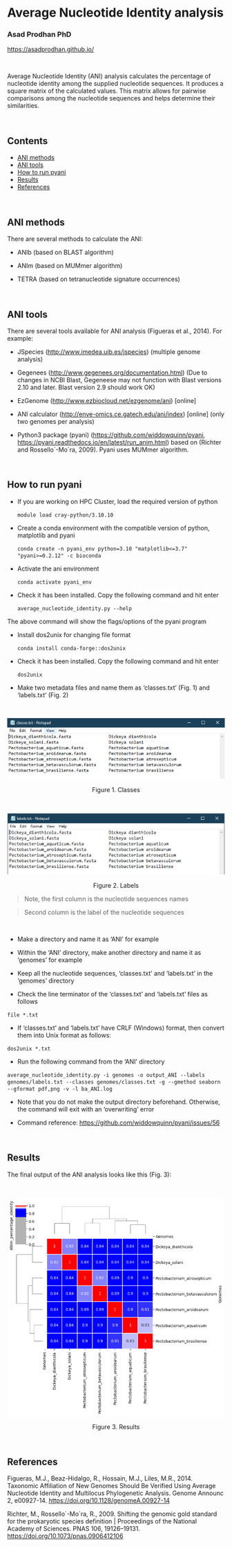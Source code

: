 # Average Nucleotide Identity analysis


### **Asad Prodhan PhD** 

https://asadprodhan.github.io/


<br />


Average Nucleotide Identity (ANI) analysis calculates the percentage of nucleotide identity among the supplied nucleotide sequences. It produces a square matrix of the calculated values. This matrix allows for pairwise comparisons among the nucleotide sequences and helps determine their similarities. 


<br />

## Contents  

- [ANI methods](https://github.com/asadprodhan/Average-Nucleotide-Identity-ANI-analysis/blob/main/README.md#ani-methods)  
- [ANI tools](https://github.com/asadprodhan/Average-Nucleotide-Identity-ANI-analysis/blob/main/README.md#ani-tools)  
- [How to run pyani](https://github.com/asadprodhan/Average-Nucleotide-Identity-ANI-analysis/blob/main/README.md#how-to-run-pyani)  
- [Results](https://github.com/asadprodhan/Average-Nucleotide-Identity-ANI-analysis/blob/main/README.md#results)  
- [References](https://github.com/asadprodhan/Average-Nucleotide-Identity-ANI-analysis/blob/main/README.md#references)  

<a name="headers"/>

<br />


## **ANI methods**


There are several methods to calculate the ANI:


- ANIb (based on BLAST algorithm)

- ANIm (based on MUMmer algorithm)

- TETRA (based on tetranucleotide signature occurrences)

<br />

## **ANI tools**


There are several tools available for ANI analysis (Figueras et al., 2014). For example:


- JSpecies (http://www.imedea.uib.es/jspecies) (multiple genome analysis)


- Gegenees (http://www.gegenees.org/documentation.html) (Due to changes in NCBI Blast, Gegeneese may not function with Blast versions 2.10 and later. Blast version 2.9 should work OK) 


- EzGenome (http://www.ezbiocloud.net/ezgenome/ani) [online] 


- ANI calculator (http://enve-omics.ce.gatech.edu/ani/index) [online] (only two genomes per analysis)


- Python3 package (pyani) (https://github.com/widdowquinn/pyani, https://pyani.readthedocs.io/en/latest/run_anim.html) based on (Richter and Rossello´-Mo´ra, 2009). Pyani uses MUMmer algorithm.

<br />

## **How to run pyani**


- If you are working on HPC Cluster, load the required version of python

  ```
  module load cray-python/3.10.10
  ```

- Create a conda environment with the compatible version of python, matplotlib and pyani

  ```
  conda create -n pyani_env python=3.10 "matplotlib<=3.7" "pyani>=0.2.12" -c bioconda
  ```

- Activate the ani environment
 
  ```
  conda activate pyani_env
  ```

- Check it has been installed. Copy the following command and hit enter

  ```
  average_nucleotide_identity.py --help
  ```

The above command will show the flags/options of the pyani program

- Install dos2unix for changing file format

  ```
  conda install conda-forge::dos2unix
  ```

- Check it has been installed. Copy the following command and hit enter

  ```
  dos2unix
  ```

- Make two metadata files and name them as ‘classes.txt’ (Fig. 1) and ‘labels.txt’ (Fig. 2)


<br />
<p align="center">
  <img 
    src="https://github.com/asadprodhan/Average-Nucleotide-Identity-ANI-analysis/blob/main/classes.PNG"
  >
</p>
<p align = "center">
Figure 1. Classes
</p>


<br />
<p align="center">
  <img 
    src="https://github.com/asadprodhan/Average-Nucleotide-Identity-ANI-analysis/blob/main/labels.PNG"
  >
</p>
<p align = "center">
Figure 2. Labels
</p>



> Note, the first column is the nucleotide sequences names

> Second column is the label of the nucleotide sequences
 
 <br />
 

- Make a directory and name it as ‘ANI’ for example


- Within the ‘ANI’ directory, make another directory and name it as ‘genomes’ for example


- Keep all the nucleotide sequences, ‘classes.txt’ and ‘labels.txt’ in the ‘genomes’ directory


- Check the line terminator of the ‘classes.txt’ and ‘labels.txt’ files as follows 


```
file *.txt
```


- If ‘classes.txt’ and ‘labels.txt’ have CRLF (Windows) format, then convert them into Unix format as follows:



```
dos2unix *.txt
```


- Run the following command from the ‘ANI’ directory



```
average_nucleotide_identity.py -i genomes -o output_ANI --labels genomes/labels.txt --classes genomes/classes.txt -g --gmethod seaborn --gformat pdf,png -v -l ba_ANI.log
```


- Note that you do not make the output directory beforehand. Otherwise, the command will exit with an ‘overwriting’ error



- Command reference: https://github.com/widdowquinn/pyani/issues/56

<br />

## **Results**


The final output of the ANI analysis looks like this (Fig. 3):


<br />
<p align="center">
  <img 
    src="https://github.com/asadprodhan/Average-Nucleotide-Identity-ANI-analysis/blob/main/ANIm_percentage_identity.png"
  >
</p>
<p align = "center">
Figure 3. Results
</p>


<br />

## **References**


Figueras, M.J., Beaz-Hidalgo, R., Hossain, M.J., Liles, M.R., 2014. Taxonomic Affiliation of New Genomes Should Be Verified Using Average Nucleotide Identity and Multilocus Phylogenetic Analysis. Genome Announc 2, e00927-14. https://doi.org/10.1128/genomeA.00927-14


Richter, M., Rossello´-Mo´ra, R., 2009. Shifting the genomic gold standard for the prokaryotic species definition | Proceedings of the National Academy of Sciences. PNAS 106, 19126–19131. https://doi.org/10.1073/pnas.0906412106

